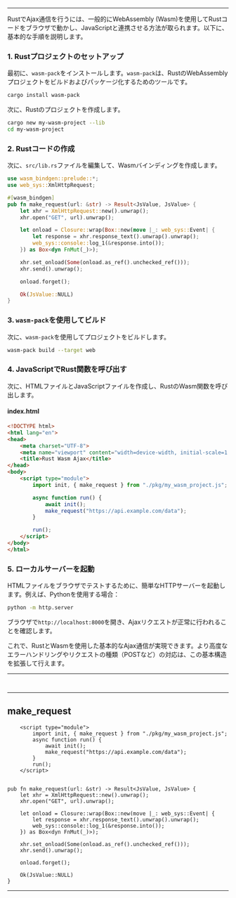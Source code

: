

---

RustでAjax通信を行うには、一般的にWebAssembly (Wasm)を使用してRustコードをブラウザで動かし、JavaScriptと連携させる方法が取られます。以下に、基本的な手順を説明します。

### 1. Rustプロジェクトのセットアップ

最初に、`wasm-pack`をインストールします。`wasm-pack`は、RustのWebAssemblyプロジェクトをビルドおよびパッケージ化するためのツールです。

```bash
cargo install wasm-pack
```

次に、Rustのプロジェクトを作成します。

```bash
cargo new my-wasm-project --lib
cd my-wasm-project
```

### 2. Rustコードの作成

次に、`src/lib.rs`ファイルを編集して、Wasmバインディングを作成します。

```rust
use wasm_bindgen::prelude::*;
use web_sys::XmlHttpRequest;

#[wasm_bindgen]
pub fn make_request(url: &str) -> Result<JsValue, JsValue> {
    let xhr = XmlHttpRequest::new().unwrap();
    xhr.open("GET", url).unwrap();

    let onload = Closure::wrap(Box::new(move |_: web_sys::Event| {
        let response = xhr.response_text().unwrap().unwrap();
        web_sys::console::log_1(&response.into());
    }) as Box<dyn FnMut(_)>);

    xhr.set_onload(Some(onload.as_ref().unchecked_ref()));
    xhr.send().unwrap();

    onload.forget();

    Ok(JsValue::NULL)
}
```

### 3. `wasm-pack`を使用してビルド

次に、`wasm-pack`を使用してプロジェクトをビルドします。

```bash
wasm-pack build --target web
```

### 4. JavaScriptでRust関数を呼び出す

次に、HTMLファイルとJavaScriptファイルを作成し、RustのWasm関数を呼び出します。

#### index.html

```html
<!DOCTYPE html>
<html lang="en">
<head>
    <meta charset="UTF-8">
    <meta name="viewport" content="width=device-width, initial-scale=1.0">
    <title>Rust Wasm Ajax</title>
</head>
<body>
    <script type="module">
        import init, { make_request } from "./pkg/my_wasm_project.js";

        async function run() {
            await init();
            make_request("https://api.example.com/data");
        }

        run();
    </script>
</body>
</html>
```

### 5. ローカルサーバーを起動

HTMLファイルをブラウザでテストするために、簡単なHTTPサーバーを起動します。例えば、Pythonを使用する場合：

```bash
python -m http.server
```

ブラウザで`http://localhost:8000`を開き、Ajaxリクエストが正常に行われることを確認します。

これで、RustとWasmを使用した基本的なAjax通信が実現できます。より高度なエラーハンドリングやリクエストの種類（POSTなど）の対応は、この基本構造を拡張して行えます。


---
```

```
```

```
---
## make_request
```
    <script type="module">
        import init, { make_request } from "./pkg/my_wasm_project.js";
        async function run() {
            await init();
            make_request("https://api.example.com/data");
        }
        run();
    </script>

```
```

pub fn make_request(url: &str) -> Result<JsValue, JsValue> {
    let xhr = XmlHttpRequest::new().unwrap();
    xhr.open("GET", url).unwrap();

    let onload = Closure::wrap(Box::new(move |_: web_sys::Event| {
        let response = xhr.response_text().unwrap().unwrap();
        web_sys::console::log_1(&response.into());
    }) as Box<dyn FnMut(_)>);

    xhr.set_onload(Some(onload.as_ref().unchecked_ref()));
    xhr.send().unwrap();

    onload.forget();

    Ok(JsValue::NULL)
}

```
---
